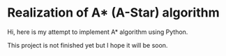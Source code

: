 Realization of A\* (A-Star) algorithm
============================
Hi, here is my attempt to implement A\* algorithm using Python.

This project is not finished yet but I hope it will be soon.
